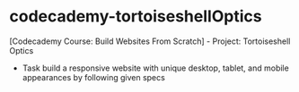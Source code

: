 # codecademy-tortoiseshellOptics
[Codecademy Course: Build Websites From Scratch] - Project: Tortoiseshell Optics
- Task build a responsive website with unique desktop, tablet, and mobile appearances by following given specs
